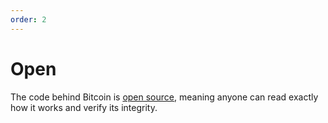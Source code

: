 ```yaml
---
order: 2
---
```


# Open

The code behind Bitcoin is [open source](http://opensource.org), meaning anyone can read exactly how it works and verify its integrity.